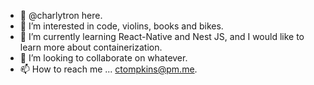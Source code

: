 - 👋  @charlytron here.
- 👀  I’m interested in code, violins, books and bikes.
- 🌱  I’m currently learning React-Native and Nest JS, and I would like to learn more about containerization.
- 💞️  I’m looking to collaborate on whatever.
- 📫  How to reach me ... ctompkins@pm.me.

<!---
charlytron/charlytron is a ✨ special ✨ repository because its `README.md` (this file) appears on your GitHub profile.
You can click the Preview link to take a look at your changes.
--->

